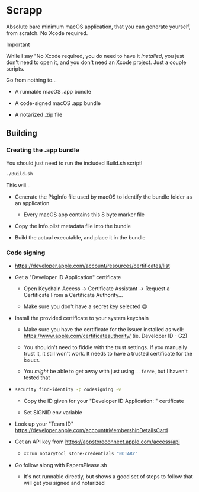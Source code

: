 # Scrapp

Absolute bare minimum macOS application, that you can generate yourself, from scratch. No Xcode required.

> [!IMPORTANT]
> While I say "No Xcode required, you do need to have it _installed_, you just don't need to open it, and you don't need an Xcode project. Just a couple scripts.

Go from nothing to...

- A runnable macOS .app bundle

- A code-signed macOS .app bundle

- A notarized .zip file

## Building

### Creating the .app bundle

You should just need to run the included Build.sh script!

```sh
./Build.sh
```

This will...

- Generate the PkgInfo file used by macOS to identify the bundle folder as an application

  - Every macOS app contains this 8 byte marker file

- Copy the Info.plist metadata file into the bundle

- Build the actual executable, and place it in the bundle

### Code signing

- https://developer.apple.com/account/resources/certificates/list

- Get a "Developer ID Application" certificate

  - Open Keychain Access -> Certificate Assistant -> Request a Certificate From a Certificate Authority...

  - Make sure you don't have a secret key selected 🙃

- Install the provided certificate to your system keychain

  - Make sure you have the certificate for the issuer installed as well: https://www.apple.com/certificateauthority/ (ie. Developer ID - G2)

  - You shouldn't need to fiddle with the trust settings. If you manually trust it, it still won't work. It needs to have a trusted certificate for the issuer.

  - You _might_ be able to get away with just using `--force`, but I haven't tested that

- ```sh
  security find-identity -p codesigning -v
  ```

  - Copy the ID given for your "Developer ID Application: <name> <account id>" certificate

  - Set SIGNID env variable

- Look up your "Team ID" https://developer.apple.com/account#MembershipDetailsCard

- Get an API key from https://appstoreconnect.apple.com/access/api

  - ```sh
    xcrun notarytool store-credentials "NOTARY"
    ```

- Go follow along with PapersPlease.sh

  - It's not runnable directly, but shows a good set of steps to follow that will get you signed and notarized
